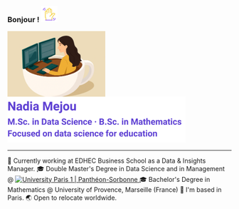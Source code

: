 <h3>
  Bonjour&nbsp;! <img src="assets/img/profile/wave.gif" alt="Hi !" width="36">
</h3>
<img src="assets/img/profile/icon_presentation.png" alt="Portrait de Nadia Mejou" width="220" align="left">

<img src="assets/img/profile/profile_lines.svg" alt="Data & Insights Manager — Higher education · M.Sc. in Data Science · B.Sc. in Mathematics · Focused on data science for education" width="400">

<br clear="left">

<hr>

💼 Currently working at EDHEC Business School as a Data & Insights Manager.
🎓 Double Master's Degree in Data Science and in Management @ <a href="https://www.pantheonsorbonne.fr/" target="_blank" rel="noopener noreferrer">
  <img src="assets/img/profile/Logo_Université_Paris_1_Panthéon-Sorbonne.svg" 
       alt="University Paris 1 | Panthéon-Sorbonne" 
       width="100" />
</a>
🎓 Bachelor's Degree in Mathematics @ University of Provence, Marseille (France) 
📍 I'm based in Paris.
🌏 Open to relocate worldwide.
